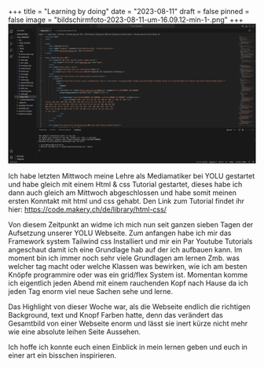 +++
title = "Learning by doing"
date = "2023-08-11"
draft = false
pinned = false
image = "bildschirmfoto-2023-08-11-um-16.09.12-min-1-.png"
+++
![](bildschirmfoto-2023-08-11-um-16.09.12-min-1-.png)

Ich habe letzten Mittwoch meine Lehre als Mediamatiker bei YOLU gestartet und habe gleich mit einem Html & css Tutorial gestartet, dieses habe ich dann auch gleich am Mittwoch abgeschlossen und habe somit meinen ersten Konntakt mit html und css gehabt. Den Link zum Tutorial findet ihr hier: https://code.makery.ch/de/library/html-css/

Von diesem Zeitpunkt an widme ich mich nun seit ganzen sieben Tagen der Aufsetzung unserer YOLU Webseite. Zum anfangen habe ich mir das Framework system Tailwind css Installiert und mir ein Par Youtube Tutorials angeschaut damit ich eine Grundlage hab auf der ich aufbauen kann. Im moment bin ich immer noch sehr viele Grundlagen am lernen Zmb. was welcher tag macht oder welche Klassen was bewirken, wie ich am besten Knöpfe programmire oder was ein grid/flex System ist. Momentan komme ich eigentlich jeden Abend mit einem rauchenden Kopf nach Hause da ich jeden Tag enorm viel neue Sachen sehe und lerne. 

Das Highlight von dieser Woche war, als die Webseite endlich die richtigen Background, text und Knopf Farben hatte, denn das verändert das Gesamtbild von einer Webseite enorm und lässt sie inert kürze nicht mehr wie eine absolute leihen Seite Aussehen.

Ich hoffe ich konnte euch einen Einblick in mein lernen geben und euch in einer art ein bisschen inspirieren.